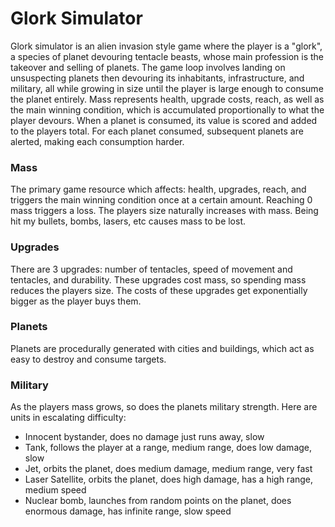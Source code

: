 # Glork Simulator

Glork simulator is an alien invasion style game where the player is a "glork", a species of planet devouring tentacle beasts, whose main profession is the takeover and selling of planets. The game loop involves landing on unsuspecting planets then devouring its inhabitants, infrastructure, and military, all while growing in size until the player is large enough to consume the planet entirely. Mass represents health, upgrade costs, reach, as well as the main winning condition, which is accumulated proportionally to what the player devours. When a planet is consumed, its value is scored and added to the players total. For each planet consumed, subsequent planets are alerted, making each consumption harder. 

### Mass 

The primary game resource which affects: health, upgrades, reach, and triggers the main winning condition once at a certain amount. Reaching 0 mass triggers a loss. The players size naturally increases with mass. Being hit my bullets, bombs, lasers, etc causes mass to be lost.

### Upgrades

There are 3 upgrades: number of tentacles, speed of movement and tentacles, and durability. These upgrades cost mass, so spending mass reduces the players size. The costs of these upgrades get exponentially bigger as the player buys them. 

### Planets

Planets are procedurally generated with cities and buildings, which act as easy to destroy and consume targets.  

### Military

As the players mass grows, so does the planets military strength. Here are units in escalating difficulty:
	
- Innocent bystander, does no damage just runs away, slow
- Tank, follows the player at a range, medium range, does low damage, slow
- Jet, orbits the planet, does medium damage, medium range, very fast
- Laser Satellite, orbits the planet, does high damage, has a high range, medium speed
- Nuclear bomb, launches from random points on the planet, does enormous damage, has infinite range, slow speed 
